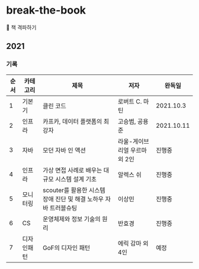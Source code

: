 # break-the-book
📕 책 격파하기 

## 2021
### 기록
| 순서 | 카테고리 | 제목 | 저자 | 완독일 | 
| - | - | - | - | - |
| 1 | 기본기 | 클린 코드 | 로버트 C. 마틴 | 2021.10.3 |
| 2 | 인프라 | 카프카, 데이터 플랫폼의 최강자 | 고승범, 공용준 | 2021.10.11 |
| 3 | 자바 | 모던 자바 인 액션 | 라울-게이브리얼 우르마 외 2인 | 진행중 |
| 4 | 인프라 | 가상 면접 사례로 배우는 대규모 시스템 설계 기초 | 알렉스 쉬 | 진행중 |
| 5 | 모니터링 | scouter를 활용한 시스템 장애 진단 및 해결 노하우 자바 트러블슈팅 | 이상민 | 진행중 |
| 6 | CS | 운영체제와 정보 기술의 원리 | 반효경 | 진행중 |
| 7 | 디자인패턴 | GoF의 디자인 패턴 | 에릭 감마 외 4인 | 예정 |
